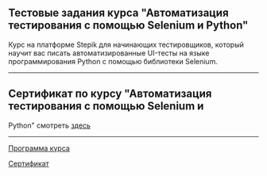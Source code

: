 ## Тестовые задания курса "Автоматизация тестирования с помощью Selenium и Python"



Курс на платформе Stepik для начинающих тестировщиков, который научит вас писать автоматизированные UI-тесты на языке программирования Python с помощью библиотеки Selenium. 

---

## Сертификат по курсу "Автоматизация тестирования с помощью Selenium и
Python" смотреть [здесь](https://github.com/AndreiBra/Selenium_course_stepik/blob/main/stepik-certificate-575-6f7ac44.pdf)

---

[Программа курса](https://stepik.org/course/575/syllabus)

[Сертификат](https://stepik.org/cert/1453929)
